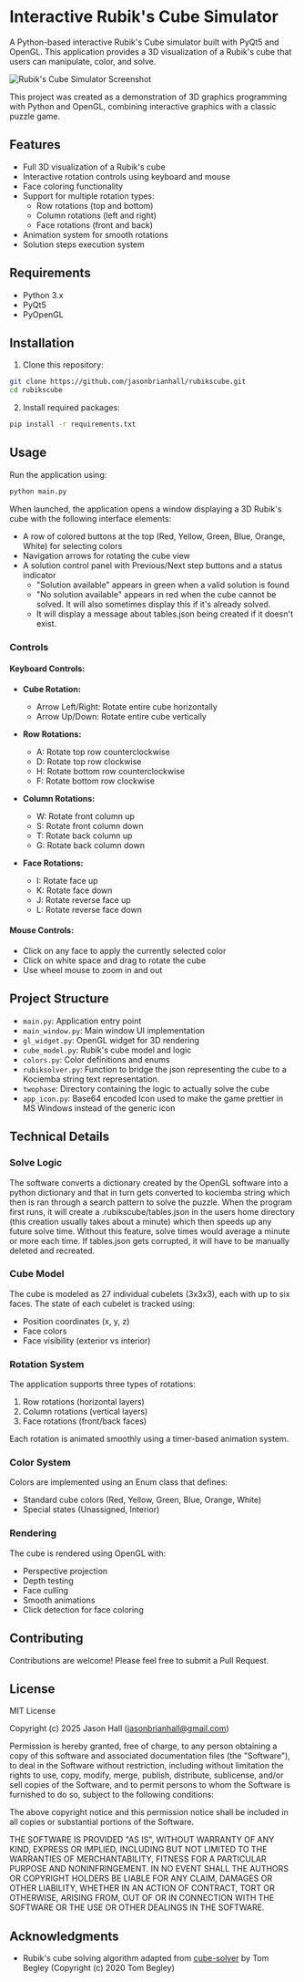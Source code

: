 # Interactive Rubik's Cube Simulator

A Python-based interactive Rubik's Cube simulator built with PyQt5 and OpenGL. This application provides a 3D visualization of a Rubik's cube that users can manipulate, color, and solve.

![Rubik's Cube Simulator Screenshot](docs/images/screenshot.png)

This project was created as a demonstration of 3D graphics programming with Python and OpenGL, combining interactive graphics with a classic puzzle game.

## Features

- Full 3D visualization of a Rubik's cube
- Interactive rotation controls using keyboard and mouse
- Face coloring functionality
- Support for multiple rotation types:
  - Row rotations (top and bottom)
  - Column rotations (left and right)
  - Face rotations (front and back)
- Animation system for smooth rotations
- Solution steps execution system

## Requirements

- Python 3.x
- PyQt5
- PyOpenGL

## Installation

1. Clone this repository:
```bash
git clone https://github.com/jasonbrianhall/rubikscube.git
cd rubikscube
```

2. Install required packages:
```bash
pip install -r requirements.txt
```

## Usage

Run the application using:
```bash
python main.py
```

When launched, the application opens a window displaying a 3D Rubik's cube with the following interface elements:

- A row of colored buttons at the top (Red, Yellow, Green, Blue, Orange, White) for selecting colors
- Navigation arrows for rotating the cube view
- A solution control panel with Previous/Next step buttons and a status indicator
  - "Solution available" appears in green when a valid solution is found
  - "No solution available" appears in red when the cube cannot be solved.  It will also sometimes display this if it's already solved.
  - It will display a message about tables.json being created if it doesn't exist.

### Controls

#### Keyboard Controls:

- **Cube Rotation:**
  - Arrow Left/Right: Rotate entire cube horizontally
  - Arrow Up/Down: Rotate entire cube vertically

- **Row Rotations:**
  - A: Rotate top row counterclockwise
  - D: Rotate top row clockwise
  - H: Rotate bottom row counterclockwise
  - F: Rotate bottom row clockwise

- **Column Rotations:**
  - W: Rotate front column up
  - S: Rotate front column down
  - T: Rotate back column up
  - G: Rotate back column down

- **Face Rotations:**
  - I: Rotate face up
  - K: Rotate face down
  - J: Rotate reverse face up
  - L: Rotate reverse face down


#### Mouse Controls:

- Click on any face to apply the currently selected color
- Click on white space and drag to rotate the cube
- Use wheel mouse to zoom in and out

## Project Structure

- `main.py`: Application entry point
- `main_window.py`: Main window UI implementation
- `gl_widget.py`: OpenGL widget for 3D rendering
- `cube_model.py`: Rubik's cube model and logic
- `colors.py`: Color definitions and enums
- `rubiksolver.py`: Function to bridge the json representing the cube to a Kociemba string text representation.
- `twophase`:  Directory containing the logic to actually solve the cube
- `app_icon.py`: Base64 encoded Icon used to make the game prettier in MS Windows instead of the generic icon

## Technical Details

### Solve Logic

The software converts a dictionary created by the OpenGL software into a python dictionary and that in turn gets converted to kociemba string which then is ran through a search pattern to solve the puzzle. When the program first runs, it will create a .rubikscube/tables.json in the users home directory (this creation usually takes about a minute) which then speeds up any future solve time.  Without this feature, solve times would average a minute or more each time.  If tables.json gets corrupted, it will have to be manually deleted and recreated.

### Cube Model

The cube is modeled as 27 individual cubelets (3x3x3), each with up to six faces. The state of each cubelet is tracked using:
- Position coordinates (x, y, z)
- Face colors
- Face visibility (exterior vs interior)

### Rotation System

The application supports three types of rotations:
1. Row rotations (horizontal layers)
2. Column rotations (vertical layers)
3. Face rotations (front/back faces)

Each rotation is animated smoothly using a timer-based animation system.

### Color System

Colors are implemented using an Enum class that defines:
- Standard cube colors (Red, Yellow, Green, Blue, Orange, White)
- Special states (Unassigned, Interior)

### Rendering

The cube is rendered using OpenGL with:
- Perspective projection
- Depth testing
- Face culling
- Smooth animations
- Click detection for face coloring

## Contributing

Contributions are welcome! Please feel free to submit a Pull Request.

## License

MIT License

Copyright (c) 2025 Jason Hall (jasonbrianhall@gmail.com)

Permission is hereby granted, free of charge, to any person obtaining a copy
of this software and associated documentation files (the "Software"), to deal
in the Software without restriction, including without limitation the rights
to use, copy, modify, merge, publish, distribute, sublicense, and/or sell
copies of the Software, and to permit persons to whom the Software is
furnished to do so, subject to the following conditions:

The above copyright notice and this permission notice shall be included in all
copies or substantial portions of the Software.

THE SOFTWARE IS PROVIDED "AS IS", WITHOUT WARRANTY OF ANY KIND, EXPRESS OR
IMPLIED, INCLUDING BUT NOT LIMITED TO THE WARRANTIES OF MERCHANTABILITY,
FITNESS FOR A PARTICULAR PURPOSE AND NONINFRINGEMENT. IN NO EVENT SHALL THE
AUTHORS OR COPYRIGHT HOLDERS BE LIABLE FOR ANY CLAIM, DAMAGES OR OTHER
LIABILITY, WHETHER IN AN ACTION OF CONTRACT, TORT OR OTHERWISE, ARISING FROM,
OUT OF OR IN CONNECTION WITH THE SOFTWARE OR THE USE OR OTHER DEALINGS IN THE
SOFTWARE.

## Acknowledgments

- Rubik's cube solving algorithm adapted from [cube-solver](https://github.com/tcbegley/cube-solver) by Tom Begley (Copyright (c) 2020 Tom Begley)

